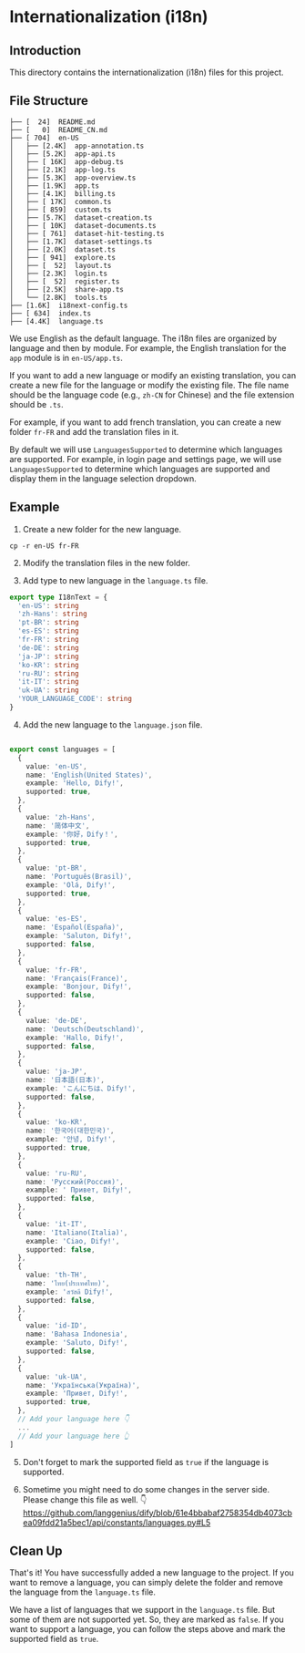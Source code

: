 # Internationalization (i18n)

## Introduction

This directory contains the internationalization (i18n) files for this project.

## File Structure

```
├── [  24]  README.md
├── [   0]  README_CN.md
├── [ 704]  en-US
│   ├── [2.4K]  app-annotation.ts
│   ├── [5.2K]  app-api.ts
│   ├── [ 16K]  app-debug.ts
│   ├── [2.1K]  app-log.ts
│   ├── [5.3K]  app-overview.ts
│   ├── [1.9K]  app.ts
│   ├── [4.1K]  billing.ts
│   ├── [ 17K]  common.ts
│   ├── [ 859]  custom.ts
│   ├── [5.7K]  dataset-creation.ts
│   ├── [ 10K]  dataset-documents.ts
│   ├── [ 761]  dataset-hit-testing.ts
│   ├── [1.7K]  dataset-settings.ts
│   ├── [2.0K]  dataset.ts
│   ├── [ 941]  explore.ts
│   ├── [  52]  layout.ts
│   ├── [2.3K]  login.ts
│   ├── [  52]  register.ts
│   ├── [2.5K]  share-app.ts
│   └── [2.8K]  tools.ts
├── [1.6K]  i18next-config.ts
├── [ 634]  index.ts
├── [4.4K]  language.ts
```

We use English as the default language. The i18n files are organized by language and then by module. For example, the English translation for the `app` module is in `en-US/app.ts`.

If you want to add a new language or modify an existing translation, you can create a new file for the language or modify the existing file. The file name should be the language code (e.g., `zh-CN` for Chinese) and the file extension should be `.ts`.

For example, if you want to add french translation, you can create a new folder `fr-FR` and add the translation files in it.

By default we will use `LanguagesSupported` to determine which languages are supported. For example, in login page and settings page, we will use `LanguagesSupported` to determine which languages are supported and display them in the language selection dropdown.

## Example

1. Create a new folder for the new language.

```
cp -r en-US fr-FR
```

2. Modify the translation files in the new folder.

3. Add type to new language in the `language.ts` file.

```typescript
export type I18nText = {
  'en-US': string
  'zh-Hans': string
  'pt-BR': string
  'es-ES': string
  'fr-FR': string
  'de-DE': string
  'ja-JP': string
  'ko-KR': string
  'ru-RU': string
  'it-IT': string
  'uk-UA': string
  'YOUR_LANGUAGE_CODE': string
}
```

4. Add the new language to the `language.json` file.

```typescript

export const languages = [
  {
    value: 'en-US',
    name: 'English(United States)',
    example: 'Hello, Dify!',
    supported: true,
  },
  {
    value: 'zh-Hans',
    name: '简体中文',
    example: '你好，Dify！',
    supported: true,
  },
  {
    value: 'pt-BR',
    name: 'Português(Brasil)',
    example: 'Olá, Dify!',
    supported: true,
  },
  {
    value: 'es-ES',
    name: 'Español(España)',
    example: 'Saluton, Dify!',
    supported: false,
  },
  {
    value: 'fr-FR',
    name: 'Français(France)',
    example: 'Bonjour, Dify!',
    supported: false,
  },
  {
    value: 'de-DE',
    name: 'Deutsch(Deutschland)',
    example: 'Hallo, Dify!',
    supported: false,
  },
  {
    value: 'ja-JP',
    name: '日本語(日本)',
    example: 'こんにちは、Dify!',
    supported: false,
  },
  {
    value: 'ko-KR',
    name: '한국어(대한민국)',
    example: '안녕, Dify!',
    supported: true,
  },
  {
    value: 'ru-RU',
    name: 'Русский(Россия)',
    example: ' Привет, Dify!',
    supported: false,
  },
  {
    value: 'it-IT',
    name: 'Italiano(Italia)',
    example: 'Ciao, Dify!',
    supported: false,
  },
  {
    value: 'th-TH',
    name: 'ไทย(ประเทศไทย)',
    example: 'สวัสดี Dify!',
    supported: false,
  },
  {
    value: 'id-ID',
    name: 'Bahasa Indonesia',
    example: 'Saluto, Dify!',
    supported: false,
  },
  {
    value: 'uk-UA',
    name: 'Українська(Україна)',
    example: 'Привет, Dify!',
    supported: true,
  },
  // Add your language here 👇
  ...
  // Add your language here 👆
]
```

5. Don't forget to mark the supported field as `true` if the language is supported.

6. Sometime you might need to do some changes in the server side. Please change this file as well. 👇
https://github.com/langgenius/dify/blob/61e4bbabaf2758354db4073cbea09fdd21a5bec1/api/constants/languages.py#L5



## Clean Up

That's it! You have successfully added a new language to the project. If you want to remove a language, you can simply delete the folder and remove the language from the `language.ts` file.

We have a list of languages that we support in the `language.ts` file. But some of them are not supported yet. So, they are marked as `false`. If you want to support a language, you can follow the steps above and mark the supported field as `true`.
